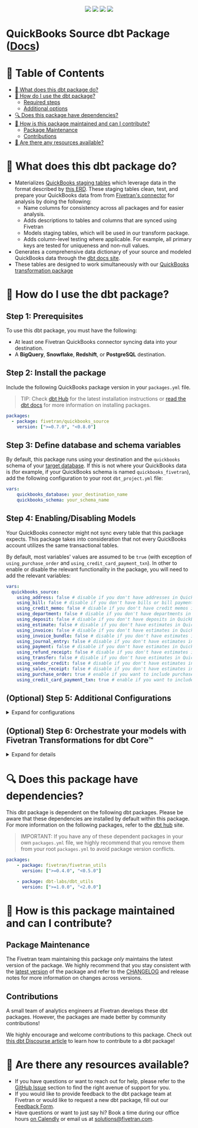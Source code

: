 <p align="center">
    <a alt="License"
        href="https://github.com/fivetran/dbt_netsuite_source/blob/main/LICENSE">
        <img src="https://img.shields.io/badge/License-Apache%202.0-blue.svg" /></a>
    <a alt="dbt-core">
        <img src="https://img.shields.io/badge/dbt_Core™_version->=1.3.0_<2.0.0-orange.svg" /></a>
    <a alt="Maintained?">
        <img src="https://img.shields.io/badge/Maintained%3F-yes-green.svg" /></a>
    <a alt="PRs">
        <img src="https://img.shields.io/badge/Contributions-welcome-blueviolet" /></a>
</p>

# QuickBooks Source dbt Package ([Docs](https://fivetran.github.io/dbt_quickbooks_source/))

# 📖 Table of Contents 
- [📣 What does this dbt package do?](https://github.com/fivetran/dbt_quickbooks_source/#-what-does-this-dbt-package-do)
- [🎯 How do I use the dbt package?](https://github.com/fivetran/dbt_quickbooks_source/#-how-do-i-use-the-dbt-package) 
    - [Required steps](https://github.com/fivetran/dbt_quickbooks_source/#step-1-prerequisites)
    - [Additional options](https://github.com/fivetran/dbt_quickbooks_source/#optional-step-5-additional-configurations)
- [🔍 Does this package have dependencies?](https://github.com/fivetran/dbt_quickbooks_source/#-does-this-package-have-dependencies)
- [🙌 How is this package maintained and can I contribute?](https://github.com/fivetran/dbt_quickbooks_source/#-how-is-this-package-maintained-and-can-i-contribute)
    - [Package Maintenance](https://github.com/fivetran/dbt_quickbooks_source/#package-maintenance)
    - [Contributions](https://github.com/fivetran/dbt_quickbooks_source/#contributions)
- [🏪 Are there any resources available?](https://github.com/fivetran/dbt_quickbooks_source/#-are-there-any-resources-available)

# 📣 What does this dbt package do?
- Materializes [QuickBooks staging tables](https://fivetran.github.io/dbt_quickbooks_source/#!/overview/quickbooks_source/models/?g_v=1&g_e=seeds) which leverage data in the format described by [this ERD](https://fivetran.com/docs/applications/quickbooks#schemainformation). These staging tables clean, test, and prepare your QuickBooks data from
from [Fivetran's connector](https://fivetran.com/docs/applications/quickbooks) for analysis by doing the following:
    - Name columns for consistency across all packages and for easier analysis.
    - Adds descriptions to tables and columns that are synced using Fivetran
    - Models staging tables, which will be used in our transform package.
    - Adds column-level testing where applicable. For example, all primary keys are tested for uniqueness and non-null values. 
- Generates a comprehensive data dictionary of your source and modeled QuickBooks data through the [dbt docs site](https://fivetran.github.io/dbt_quickbooks_source/).
- These tables are designed to work simultaneously with our [QuickBooks transformation package](https://github.com/fivetran/dbt_quickbooks/)

# 🎯 How do I use the dbt package?
## Step 1: Prerequisites
To use this dbt package, you must have the following:

- At least one Fivetran QuickBooks connector syncing data into your destination.
- A **BigQuery**, **Snowflake**, **Redshift**, or **PostgreSQL** destination.

## Step 2: Install the package
Include the following QuickBooks package version in your `packages.yml` file.
> TIP: Check [dbt Hub](https://hub.getdbt.com/) for the latest installation instructions or [read the dbt docs](https://docs.getdbt.com/docs/package-management) for more information on installing packages.

```yaml
packages:
  - package: fivetran/quickbooks_source
    version: [">=0.7.0", "<0.8.0"]
```

## Step 3: Define database and schema variables
By default, this package runs using your destination and the `quickbooks` schema of your [target database](https://docs.getdbt.com/docs/running-a-dbt-project/using-the-command-line-interface/configure-your-profile). If this is not where your QuickBooks data is (for example, if your QuickBooks schema is named `quickbooks_fivetran`), add the following configuration to your root `dbt_project.yml` file:

```yml
vars:
    quickbooks_database: your_destination_name
    quickbooks_schema: your_schema_name 
```

## Step 4: Enabling/Disabling Models 
Your QuickBooks connector might not sync every table that this package expects. This package takes into consideration that not every QuickBooks account utilizes the same transactional tables.

By default, most variables' values are assumed to be `true` (with exception of  `using_purchase_order` and `using_credit_card_payment_txn`). In other to enable or disable the relevant functionality in the package, you will need to add the relevant variables:

```yml
vars:
  quickbooks_source:
    using_address: false # disable if you don't have addresses in QuickBooks
    using_bill: false # disable if you don't have bills or bill payments in QuickBooks
    using_credit_memo: false # disable if you don't have credit memos in QuickBooks
    using_department: false # disable if you don't have departments in QuickBooks
    using_deposit: false # disable if you don't have deposits in QuickBooks
    using_estimate: false # disable if you don't have estimates in QuickBooks
    using_invoice: false # disable if you don't have estimates in QuickBooks
    using_invoice_bundle: false # disable if you don't have estimates in QuickBooks
    using_journal_entry: false # disable if you don't have estimates in QuickBooks
    using_payment: false # disable if you don't have estimates in QuickBooks
    using_refund_receipt: false # disable if you don't have estimates in QuickBooks
    using_transfer: false # disable if you don't have estimates in QuickBooks
    using_vendor_credit: false # disable if you don't have estimates in QuickBooks
    using_sales_receipt: false # disable if you don't have estimates in QuickBooks
    using_purchase_order: true # enable if you want to include purchase orders in your staging models
    using_credit_card_payment_txn: true # enable if you want to include credit card payment transactions in your staging models
``` 

## (Optional) Step 5: Additional Configurations
<details><summary>Expand for configurations</summary>

### Unioning Multiple QuickBooks Connectors 
If you have multiple QuickBooks connectors in Fivetran and would like to use this package on all of them simultaneously, we have provided functionality to do so. The package will union all of the data together and pass the unioned table into the transformations. You will be able to see which source it came from in the `source_relation` column of each model. To use this functionality, you will need to set either the `quickbooks_union_schemas` or `quickbooks_union_databases` variables:

```yml
# dbt_project.yml

...
config-version: 2

vars:
    quickbooks_union_schemas: ['quickbooks_usa','quickbooks_canada'] # use this if the data is in different schemas/datasets of the same database/project
    quickbooks_union_databases: ['quickbooks_usa','quickbooks_canada'] # use this if the data is in different databases/projects but uses the same schema name
``` 

### Unioning Multiple QuickBooks Connectors
If you have multiple QuickBooks connectors in Fivetran and would like to use this package on all of them simultaneously, we have provided functionality to do so. The package will union all of the data together and pass the unioned table into the transformations. You will be able to see which source it came from in the `source_relation` column of each model. To use this functionality, you will need to set **either** (**note that you cannot use both**) the `union_schemas` or `union_databases` variables:

```yml
# dbt_project.yml
...
config-version: 2
vars:
  quickbooks_source:
    union_schemas: ['quickbooks_us','quickbooks_ca'] # use this if the data is in different schemas/datasets of the same database/project
    union_databases: ['quickbooks_us','quickbooks_ca'] # use this if the data is in different databases/projects but uses the same schema name
```


### Changing the Build Schema
By default this package will build the QuickBooks staging models within a schema titled (<target_schema> + `_quickbooks_staging`) in your target database. If this is not where you would like you QuickBooks staging data to be written to, add the following configuration to your `dbt_project.yml` file:

```yml
# dbt_project.yml

...
models:
    quickbooks_source:
        +schema: my_new_schema_name
```

### Change the source table references
If an individual source table has a different name than the package expects, add the table name as it appears in your destination to the respective variable:
> IMPORTANT: See this project's [`dbt_project.yml`](https://github.com/fivetran/dbt_quickbooks_source/blob/main/dbt_project.yml) variable declarations to see the expected names.
    
```yml
vars:
    quickbooks_<default_source_table_name>_identifier: your_table_name 
```
</details>

## (Optional) Step 6: Orchestrate your models with Fivetran Transformations for dbt Core™
<details><summary>Expand for details</summary>
<br>

Fivetran offers the ability for you to orchestrate your dbt project through [Fivetran Transformations for dbt Core™](https://fivetran.com/docs/transformations/dbt). Learn how to set up your project for orchestration through Fivetran in our [Transformations for dbt Core setup guides](https://fivetran.com/docs/transformations/dbt#setupguide).
</details>

# 🔍 Does this package have dependencies?
This dbt package is dependent on the following dbt packages. Please be aware that these dependencies are installed by default within this package. For more information on the following packages, refer to the [dbt hub](https://hub.getdbt.com/) site.
> IMPORTANT: If you have any of these dependent packages in your own `packages.yml` file, we highly recommend that you remove them from your root `packages.yml` to avoid package version conflicts.

```yml
packages:
    - package: fivetran/fivetran_utils
      version: [">=0.4.0", "<0.5.0"]

    - package: dbt-labs/dbt_utils
      version: [">=1.0.0", "<2.0.0"]
```

# 🙌 How is this package maintained and can I contribute?
## Package Maintenance
The Fivetran team maintaining this package _only_ maintains the latest version of the package. We highly recommend that you stay consistent with the [latest version](https://hub.getdbt.com/fivetran/quickbooks_source/latest/) of the package and refer to the [CHANGELOG](https://github.com/fivetran/dbt_quickbooks_source/blob/main/CHANGELOG.md) and release notes for more information on changes across versions.

## Contributions
A small team of analytics engineers at Fivetran develops these dbt packages. However, the packages are made better by community contributions! 

We highly encourage and welcome contributions to this package. Check out [this dbt Discourse article](https://discourse.getdbt.com/t/contributing-to-a-dbt-package/657) to learn how to contribute to a dbt package!

# 🏪 Are there any resources available?
- If you have questions or want to reach out for help, please refer to the [GitHub Issue](https://github.com/fivetran/dbt_quickbooks_source/issues/new/choose) section to find the right avenue of support for you.
- If you would like to provide feedback to the dbt package team at Fivetran or would like to request a new dbt package, fill out our [Feedback Form](https://www.surveymonkey.com/r/DQ7K7WW).
- Have questions or want to just say hi? Book a time during our office hours [on Calendly](https://calendly.com/fivetran-solutions-team/fivetran-solutions-team-office-hours) or email us at solutions@fivetran.com.